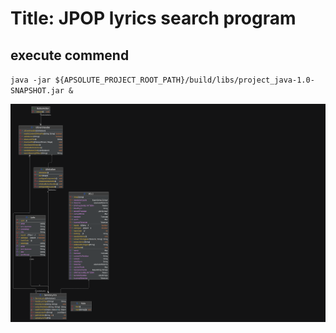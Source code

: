 # Title: JPOP lyrics search program

## execute commend
`java -jar ${APSOLUTE_PROJECT_ROOT_PATH}/build/libs/project_java-1.0-SNAPSHOT.jar &`







<img src="project_java_UML_img.png">

